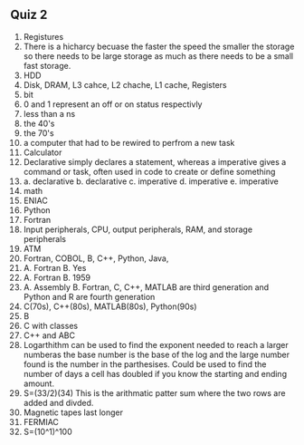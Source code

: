 ## **Quiz 2**
1. Registures  
2. There is a hicharcy becuase the faster the speed the smaller the storage so there needs to be large storage as much as there needs to be a small fast storage.  
3. HDD  
4. Disk, DRAM, L3 cahce, L2 chache, L1 cache, Registers  
5. bit  
6. 0 and 1 represent an off or on status respectivly  
7. less than a ns  
8. the 40's  
9. the 70's  
10. a computer that had to be rewired to perfrom a new task  
11. Calculator  
12. Declarative simply declares a statement, whereas a imperative gives a command or task, often used in code to create or define something  
13. a. declarative b. declarative c. imperative d. imperative e. imperative  
14. math  
15. ENIAC  
16. Python   
17. Fortran  
18. Input peripherals, CPU, output peripherals, RAM, and storage peripherals  
19. ATM  
20. Fortran, COBOL, B, C++, Python, Java,  
21. A. Fortran B. Yes  
22. A. Fortran B. 1959  
23. A. Assembly B. Fortran, C, C++, MATLAB are third generation and Python and R are fourth generation  
24. C(70s), C++(80s), MATLAB(80s), Python(90s)  
25. B  
26. C with classes  
27. C++ and ABC  
28. Logarthithm can be used to find the exponent needed to reach a larger numberas the base number is the base of the log and the large number found is the number in the parthesises. Could be used to find the number of days a cell has doubled if you know the starting and ending amount.  
29. S=(33/2)(34) This is the arithmatic patter sum where the two rows are added and divded. 
30. Magnetic tapes last longer  
31. FERMIAC  
32. S=(10^1)^100
